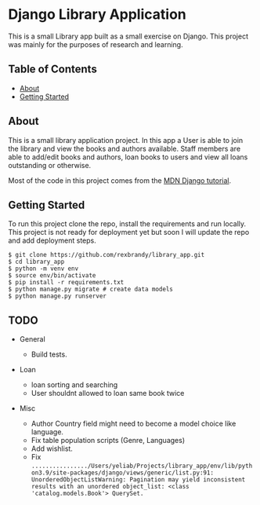 # Django Library Application

This is a small Library app built as a small exercise on Django. This project was mainly for the purposes of research and learning.

## Table of Contents

- [About](#about)
- [Getting Started](#getting-started)

## About
This is a small library application project.
In this app a User is able to join the library and view the books and authors available.
Staff members are able to add/edit books and authors, loan books to users and view all loans outstanding or otherwise.

Most of the code in this project comes from the [MDN Django tutorial](https://developer.mozilla.org/en-US/docs/Learn/Server-side/Django/Tutorial_local_library_website).

## Getting Started

To run this project clone the repo, install the requirements and run locally.
This project is not ready for deployment yet but soon I will update the repo and add deployment steps.

```shell
$ git clone https://github.com/rexbrandy/library_app.git
$ cd library_app
$ python -m venv env
$ source env/bin/activate
$ pip install -r requirements.txt
$ python manage.py migrate # create data models
$ python manage.py runserver
```

## TODO
- General
    - Build  tests.
    
- Loan
    - loan sorting and searching
    - User shouldnt allowed to loan same book twice

- Misc
    - Author Country field might need to become a model choice like language.
    - Fix table population scripts (Genre, Languages)
    - Add wishlist.
    - Fix `................/Users/yeliab/Projects/library_app/env/lib/python3.9/site-packages/django/views/generic/list.py:91: UnorderedObjectListWarning: Pagination may yield inconsistent results with an unordered object_list: <class 'catalog.models.Book'> QuerySet.`
